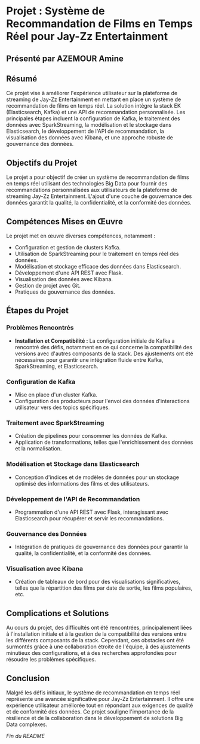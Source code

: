 # Projet : Système de Recommandation de Films en Temps Réel pour Jay-Zz Entertainment

## Présenté par AZEMOUR Amine

## Résumé

Ce projet vise à améliorer l'expérience utilisateur sur la plateforme de streaming de Jay-Zz Entertainment en mettant en place un système de recommandation de films en temps réel. La solution intègre la stack EK (Elasticsearch, Kafka) et une API de recommandation personnalisée. Les principales étapes incluent la configuration de Kafka, le traitement des données avec SparkStreaming, la modélisation et le stockage dans Elasticsearch, le développement de l'API de recommandation, la visualisation des données avec Kibana, et une approche robuste de gouvernance des données.

## Objectifs du Projet

Le projet a pour objectif de créer un système de recommandation de films en temps réel utilisant des technologies Big Data pour fournir des recommandations personnalisées aux utilisateurs de la plateforme de streaming Jay-Zz Entertainment. L'ajout d'une couche de gouvernance des données garantit la qualité, la confidentialité, et la conformité des données.

## Compétences Mises en Œuvre

Le projet met en œuvre diverses compétences, notamment :

- Configuration et gestion de clusters Kafka.
- Utilisation de SparkStreaming pour le traitement en temps réel des données.
- Modélisation et stockage efficace des données dans Elasticsearch.
- Développement d'une API REST avec Flask.
- Visualisation des données avec Kibana.
- Gestion de projet avec Git.
- Pratiques de gouvernance des données.

## Étapes du Projet

### Problèmes Rencontrés

- **Installation et Compatibilité :** La configuration initiale de Kafka a rencontré des défis, notamment en ce qui concerne la compatibilité des versions avec d'autres composants de la stack. Des ajustements ont été nécessaires pour garantir une intégration fluide entre Kafka, SparkStreaming, et Elasticsearch.

### Configuration de Kafka

- Mise en place d'un cluster Kafka.
- Configuration des producteurs pour l'envoi des données d'interactions utilisateur vers des topics spécifiques.

### Traitement avec SparkStreaming

- Création de pipelines pour consommer les données de Kafka.
- Application de transformations, telles que l'enrichissement des données et la normalisation.

### Modélisation et Stockage dans Elasticsearch

- Conception d'indices et de modèles de données pour un stockage optimisé des informations des films et des utilisateurs.

### Développement de l'API de Recommandation

- Programmation d'une API REST avec Flask, interagissant avec Elasticsearch pour récupérer et servir les recommandations.

### Gouvernance des Données

- Intégration de pratiques de gouvernance des données pour garantir la qualité, la confidentialité, et la conformité des données.

### Visualisation avec Kibana

- Création de tableaux de bord pour des visualisations significatives, telles que la répartition des films par date de sortie, les films populaires, etc.

## Complications et Solutions

Au cours du projet, des difficultés ont été rencontrées, principalement liées à l'installation initiale et à la gestion de la compatibilité des versions entre les différents composants de la stack. Cependant, ces obstacles ont été surmontés grâce à une collaboration étroite de l'équipe, à des ajustements minutieux des configurations, et à des recherches approfondies pour résoudre les problèmes spécifiques.

## Conclusion

Malgré les défis initiaux, le système de recommandation en temps réel représente une avancée significative pour Jay-Zz Entertainment. Il offre une expérience utilisateur améliorée tout en répondant aux exigences de qualité et de conformité des données. Ce projet souligne l'importance de la résilience et de la collaboration dans le développement de solutions Big Data complexes.



*Fin du README*
